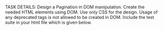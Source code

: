 TASK DETAILS:
Design a Pagination in DOM manipulation.
Create the needed HTML elements using DOM.
Use only CSS for the design.
Usage of any deprecated tags is not allowed to be created in DOM.
Include the test suite in your html file which is given below.
